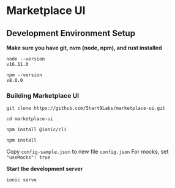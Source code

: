 # Marketplace UI

## Development Environment Setup

**Make sure you have git, nvm (node, npm), and rust installed**

```
node --version
v16.11.0

npm --version
v8.0.0
```

### Building Marketplace UI

`git clone https://github.com/Start9Labs/marketplace-ui.git`

`cd marketplace-ui`

`npm install @ionic/cli`

`npm install`

Copy `config-sample.json` to new file `config.json`
For mocks, set `"useMocks": true`

**Start the development server**

`ionic serve`
